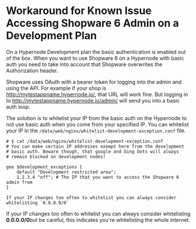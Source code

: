 <!-- source: https://support.hypernode.com/en/support/solutions/articles/48001207548-workaround-for-known-issue-accessing-shopware-6-admin-on-a-development-plan/ -->

# Workaround for Known Issue Accessing Shopware 6 Admin on a Development Plan

On a Hypernode Development plan the basic authentication is enabled out of the box. When you want to use Shopware 6 on a Hypernode with basic auth you need to take into account that Shopware overwrites the Authorization header.

Shopware uses OAuth with a bearer token for logging into the admin and using the API. For example if your shop is <http://mytestappname.hypernode.io/>, that URL will work fine. But logging in to <http://mytestappname.hypernode.io/admin/> will send you into a basic auth loop.

The solution is to whitelist your IP from the basic auth on the Hypernode to not use basic auth when you come from your specified IP. You can whitelist your IP in the `/data/web/nginx/whitelist-development-exception.conf` file.

```nginx
# $ cat /data/web/nginx/whitelist-development-exception.conf
# You can make certain IP addresses exempt here from the development
# basic auth. Beware though, that google and bing bots will always
# remain blocked on development nodes!

geo $development_exceptions {
    default "Development restricted area";
    1.2.3.4 "off"; # The IP that you want to access the Shopware 6 admin from
}

If your IP changes too often to whitelist you can always consider whitelisting `0.0.0.0/0`
```

If your IP changes too often to whitelist you can always consider whitelisting **0.0.0.0/0**but be careful, this indicates you're whitelisting the whole internet.
